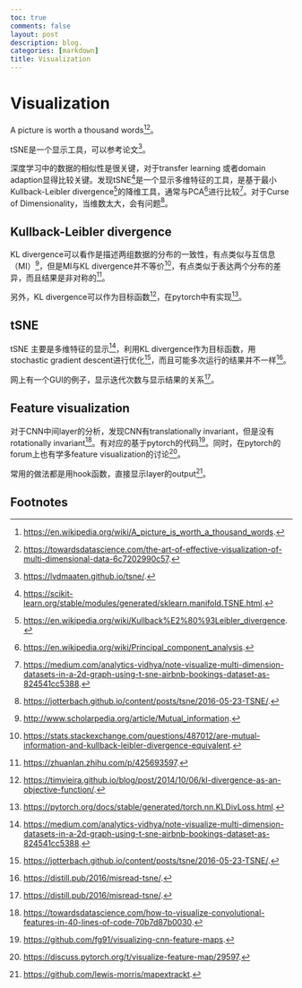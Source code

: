 ```yaml
---
toc: true
comments: false
layout: post
description: blog.
categories: [markdown]
title: Visualization
---
```

# Visualization

A picture is worth a thousand words[^13][^14]。

tSNE是一个显示工具，可以参考论文[^9]。

深度学习中的数据的相似性是很关键，对于transfer learning 或者domain adaption显得比较关键。发现tSNE[^1]是一个显示多维特征的工具，是基于最小 Kullback-Leibler divergence[^2]的降维工具，通常与PCA[^3]进行比较[^4]。对于Curse of Dimensionality，当维数太大，会有问题[^7]。

## Kullback-Leibler divergence

KL divergence可以看作是描述两组数据的分布的一致性，有点类似与互信息（MI）[^5]，但是MI与KL divergence并不等价[^10]，有点类似于表达两个分布的差异，而且结果是非对称的[^6]。

另外，KL divergence可以作为目标函数[^11]，在pytorch中有实现[^12]。


## tSNE

tSNE 主要是多维特征的显示[^4]，利用KL divergence作为目标函数，用 stochastic gradient descent进行优化[^7]，而且可能多次运行的结果并不一样[^8]。

网上有一个GUI的例子，显示迭代次数与显示结果的关系[^8]。


## Feature visualization

对于CNN中间layer的分析，发现CNN有translationally invariant，但是没有rotationally invariant[^15]。有对应的基于pytorch的代码[^16]。同时，在pytorch的forum上也有学多feature visualization的讨论[^17]。

常用的做法都是用hook函数，直接显示layer的output[^18]。



## Footnotes
[^1]: https://scikit-learn.org/stable/modules/generated/sklearn.manifold.TSNE.html.
[^2]: https://en.wikipedia.org/wiki/Kullback%E2%80%93Leibler_divergence.
[^3]: https://en.wikipedia.org/wiki/Principal_component_analysis.
[^4]: https://medium.com/analytics-vidhya/note-visualize-multi-dimension-datasets-in-a-2d-graph-using-t-sne-airbnb-bookings-dataset-as-824541cc5388.
[^5]: http://www.scholarpedia.org/article/Mutual_information.
[^6]: https://zhuanlan.zhihu.com/p/425693597.
[^7]: https://jotterbach.github.io/content/posts/tsne/2016-05-23-TSNE/.
[^8]: https://distill.pub/2016/misread-tsne/.
[^9]: https://lvdmaaten.github.io/tsne/.
[^10]: https://stats.stackexchange.com/questions/487012/are-mutual-information-and-kullback-leibler-divergence-equivalent.
[^11]: https://timvieira.github.io/blog/post/2014/10/06/kl-divergence-as-an-objective-function/.
[^12]: https://pytorch.org/docs/stable/generated/torch.nn.KLDivLoss.html.
[^13]: https://en.wikipedia.org/wiki/A_picture_is_worth_a_thousand_words.
[^14]: https://towardsdatascience.com/the-art-of-effective-visualization-of-multi-dimensional-data-6c7202990c57.
[^15]: https://towardsdatascience.com/how-to-visualize-convolutional-features-in-40-lines-of-code-70b7d87b0030. 
[^16]: https://github.com/fg91/visualizing-cnn-feature-maps.
[^17]: https://discuss.pytorch.org/t/visualize-feature-map/29597.
[^18]: https://github.com/lewis-morris/mapextrackt.
